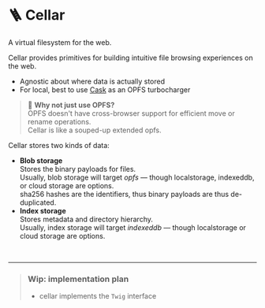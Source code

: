 
# 🪜 Cellar

A virtual filesystem for the web.

Cellar provides primitives for building intuitive file browsing experiences on the web.
- Agnostic about where data is actually stored
- For local, best to use [Cask](./cask.md) as an OPFS turbocharger

> 🤷 **Why not just use OPFS?**  
> OPFS doesn't have cross-browser support for efficient move or rename operations.  
> Cellar is like a souped-up extended opfs.  

Cellar stores two kinds of data:
- **Blob storage**  
  Stores the binary payloads for files.  
  Usually, blob storage will target *opfs* — though localstorage, indexeddb, or cloud storage are options.  
  sha256 hashes are the identifiers, thus binary payloads are thus de-duplicated.  
- **Index storage**  
  Stores metadata and directory hierarchy.  
  Usually, index storage will target *indexeddb* — though localstorage or cloud storage are options.  

<br/>

---

> ### Wip: implementation plan
> - cellar implements the `Twig` interface

